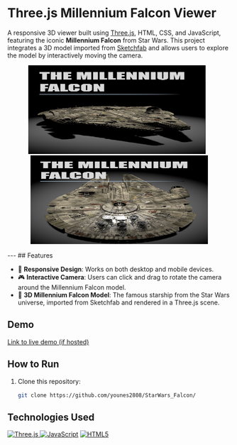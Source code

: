 # Three.js Millennium Falcon Viewer

A responsive 3D viewer built using [Three.js](https://threejs.org/), HTML, CSS, and JavaScript, featuring the iconic **Millennium Falcon** from Star Wars. This project integrates a 3D model imported from [Sketchfab](https://sketchfab.com/3d-models/millennium-falcon-6a27ba566af142708743ccb8b4668d4b) and allows users to explore the model by interactively moving the camera.

<p align="center">
  <img src="M1.png" alt="Screenshot 1" width="400" height="200" style="margin-right: 10px;">
  <img src="M2.png" alt="Screenshot 2" width="400" height="200">
</p>
---
## Features

- 📱 **Responsive Design**: Works on both desktop and mobile devices.
- 🎮 **Interactive Camera**: Users can click and drag to rotate the camera around the Millennium Falcon model.
- 🌌 **3D Millennium Falcon Model**: The famous starship from the Star Wars universe, imported from Sketchfab and rendered in a Three.js scene.

## Demo

[Link to live demo (if hosted)](https://your-demo-link.com)

## How to Run

1. Clone this repository:
   ```bash
   git clone https://github.com/younes2808/StarWars_Falcon/

## Technologies Used
<p>
<a href="https://threejs.org/" target="_blank" rel="noreferrer">
 <img src="https://static-00.iconduck.com/assets.00/brand-threejs-icon-2048x2048-r0se91eh.png" width="36" height="36" alt="Three.js" />
</a>
<a href="https://developer.mozilla.org/en-US/docs/Web/JavaScript" target="_blank" rel="noreferrer"><img src="https://raw.githubusercontent.com/danielcranney/readme-generator/main/public/icons/skills/javascript-colored.svg" width="36" height="36" alt="JavaScript" /></a>
<a href="https://developer.mozilla.org/en-US/docs/Glossary/HTML5" target="_blank" rel="noreferrer"><img src="https://raw.githubusercontent.com/danielcranney/readme-generator/main/public/icons/skills/html5-colored.svg" width="36" height="36" alt="HTML5" /></a>
</p>
